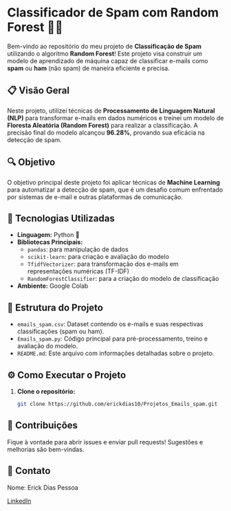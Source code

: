 # Classificador de Spam com Random Forest 📧🌲

Bem-vindo ao repositório do meu projeto de **Classificação de Spam** utilizando o algoritmo **Random Forest**! Este projeto visa construir um modelo de aprendizado de máquina capaz de classificar e-mails como **spam** ou **ham** (não spam) de maneira eficiente e precisa.

## 📋 Visão Geral

Neste projeto, utilizei técnicas de **Processamento de Linguagem Natural (NLP)** para transformar e-mails em dados numéricos e treinei um modelo de **Floresta Aleatória (Random Forest)** para realizar a classificação. A precisão final do modelo alcançou **96.28%**, provando sua eficácia na detecção de spam.

## 🔍 Objetivo

O objetivo principal deste projeto foi aplicar técnicas de **Machine Learning** para automatizar a detecção de spam, que é um desafio comum enfrentado por sistemas de e-mail e outras plataformas de comunicação.

## 🚀 Tecnologias Utilizadas

- **Linguagem:** Python 🐍
- **Bibliotecas Principais:**
  - `pandas`: para manipulação de dados
  - `scikit-learn`: para criação e avaliação do modelo
  - `TfidfVectorizer`: para transformação dos e-mails em representações numéricas (TF-IDF)
  - `RandomForestClassifier`: para a criação do modelo de classificação
- **Ambiente:** Google Colab

## 📂 Estrutura do Projeto

- `emails_spam.csv`: Dataset contendo os e-mails e suas respectivas classificações (spam ou ham).
- `Emails_spam.py`: Código principal para pré-processamento, treino e avaliação do modelo.
- `README.md`: Este arquivo com informações detalhadas sobre o projeto.

## ⚙️ Como Executar o Projeto

1. **Clone o repositório:**
   ```bash
   git clone https://github.com/erickdias10/Projetos_Emails_spam.git

## 🤝 Contribuições
Fique à vontade para abrir issues e enviar pull requests! Sugestões e melhorias são bem-vindas.

## 📧 Contato
Nome: Erick Dias Pessoa

[LinkedIn](https://www.linkedin.com/in/erickdias10/)
   
